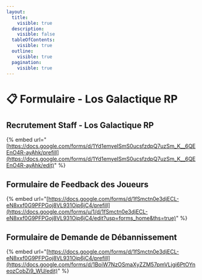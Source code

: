 ```yaml
---
layout:
  title:
    visible: true
  description:
    visible: false
  tableOfContents:
    visible: true
  outline:
    visible: true
  pagination:
    visible: true
---
```


# 📋 Formulaire - Los Galactique RP

##  Recrutement Staff - Los Galactique RP 
{% embed url="[https://docs.google.com/forms/d/1Yd1emyeISmS0ucsfzdpQ7uzSm_K__6QEEnO4R-ayAhk/prefill](https://docs.google.com/forms/d/1Yd1emyeISmS0ucsfzdpQ7uzSm_K__6QEEnO4R-ayAhk/edit)" %}

## Formulaire de Feedback des Joueurs
{% embed url="[https://docs.google.com/forms/d/1fSmctn0e3djECL-eN8xxf0G9PFPGoj8VL931Oip6jC4/prefill](https://docs.google.com/forms/u/1/d/1fSmctn0e3djECL-eN8xxf0G9PFPGoj8VL931Oip6jC4/edit?usp=forms_home&ths=true)" %}

## Formulaire de Demande de Débannissement
{% embed url="[https://docs.google.com/forms/d/1fSmctn0e3djECL-eN8xxf0G9PFPGoj8VL931Oip6jC4/prefill](https://docs.google.com/forms/d/1BoiW7NzOSmaXyZZM57pmVLjgi6PtOYneozCobZi9_WU/edit)" %}

